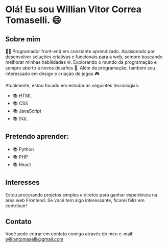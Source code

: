 # Olá! Eu sou Willian Vitor Correa Tomaselli. 😄

## Sobre mim

👨‍💻 Programador front-end em constante aprendizado. Apaixonado por desenvolver soluções criativas e funcionais para a web, sempre buscando melhorar minhas habilidades 🌐. Explorando o mundo da programação e sempre aberto a novos desafios 🚀. Além da programação, também sou interessado em design e criação de jogos 🎮

Atualmente, estou focado em estudar as seguintes tecnologias:
- 📚 HTML
- 📚 CSS
- 📚 JavaScript
- 📚 SQL

## Pretendo aprender:
- 📚 Python
- 📚 PHP
- 📚 React

## Interesses
Estou procurando projetos simples e diretos para ganhar experiência na área web Frontend. Se você tem algo interessante, ficarei feliz em contribuir!

## Contato
Você pode entrar em contato comigo através do meu e-mail: [williantomaselli@gmail.com](mailto:williantomaselli@gmail.com)
